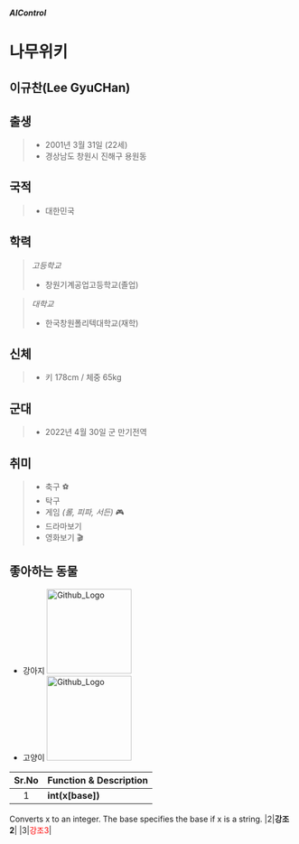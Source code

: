 ##### AIControl


나무위키
========
이규찬(Lee GyuCHan)
-------------------

## 출생
>- 2001년 3월 31일 (22세)
>- 경상남도 창원시 진해구 용원동

## 국적
>- 대한민국

## 학력

>*고등학교* 
>+ 창원기계공업고등학교(졸업)

>*대학교*
>+ 한국창원폴리텍대학교(재학)

## 신체
>- 키 178cm / 체중 65kg

## 군대
>- 2022년 4월 30일 군 만기전역

## 취미
>- 축구 :soccer:
>- 탁구
>- 게임 *(롤, 피파, 서든)* :video_game:
>- 드라마보기
>- 영화보기 :clapper:

## 좋아하는 동물
- 강아지
<img src="https://search.pstatic.net/common/?src=http%3A%2F%2Fblogfiles.naver.net%2FMjAyMjAxMjBfMjAy%2FMDAxNjQyNjM5NDE2MDIx.5CcMMg0c8WXyaonBTKLN9TrdWMmDGpwPhsl8td-Q_dkg.dlsmukhmXppJvWu9bZ0YX1bLcOuUnwx-g_PEPMGRlbAg.JPEG.reorio99%2Fshiba-inu-3600225_1920.jpg&type=sc960_832" width="150px" height="150px" title="Github_Logo"></img>
- 고양이
<img src="https://search.pstatic.net/common/?src=http%3A%2F%2Fblogfiles.naver.net%2FMjAyMTEyMDVfNDUg%2FMDAxNjM4Njg4OTM4NTM1.cSE20tDhvBDi1EvJ4BfO9K0PnzEEEnnIlJu6t1CEtygg.4sBzFA9sO0csayOkmSEYWlUZghTXgjC7io4jCBodV4Mg.JPEG.soristudio%2F%25BD%25C7%25C6%25F7%25C0%25CE%25C6%25AE_%252811%2529.jpg&type=sc960_832" width="150px" height="150px" title="Github_Logo"></img>





|**Sr.No**|                        **Function & Description**                                  |
|:---:|:------------------------------------------------------------------------------------------|
|1|**int(x[base])**|
   Converts x to an integer. The base specifies the base if x is a string.
|2|**강조2**|
|3|<span style="color:red">강조3</span>|
